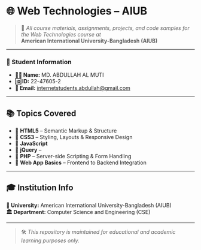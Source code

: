 # 🌐 Web Technologies – AIUB

> 📘 *All course materials, assignments, projects, and code samples for the Web Technologies course at*  
> **American International University-Bangladesh (AIUB)**

---

### 👤 Student Information
- **👨‍💻 Name:** MD. ABDULLAH AL MUTI  
- **🆔 ID:** 22-47605-2  
- **📧 Email:** [internetstudents.abdullah@gmail.com](mailto:internetstudents.abdullah@gmail.com)

---

## 📚 Topics Covered

- 🔹 **HTML5** – Semantic Markup & Structure  
- 🔹 **CSS3** – Styling, Layouts & Responsive Design  
- 🔹 **JavaScript** 
- 🔹 **jQuery** – 
- 🔹 **PHP** – Server-side Scripting & Form Handling  
- 🔹 **Web App Basics** – Frontend to Backend Integration  

---


## 🎓 Institution Info

**🏫 University:** American International University-Bangladesh (AIUB)  
**🏛 Department:** Computer Science and Engineering (CSE)

---

> 🛠️ *This repository is maintained for educational and academic learning purposes only.*



